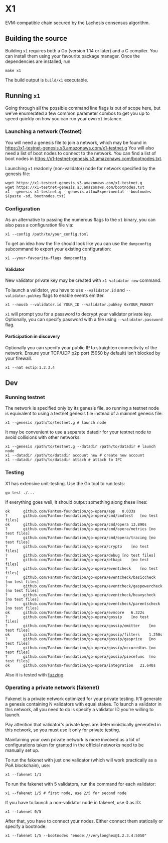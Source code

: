 # X1 

EVM-compatible chain secured by the Lachesis consensus algorithm.

## Building the source

Building `x1` requires both a Go (version 1.14 or later) and a C compiler. You can install
them using your favourite package manager. Once the dependencies are installed, run

```shell
make x1
```
The build output is ```build/x1``` executable.

## Running `x1`

Going through all the possible command line flags is out of scope here,
but we've enumerated a few common parameter combos to get you up to speed quickly
on how you can run your own `x1` instance.

### Launching a network (Testnet)

You will need a genesis file to join a network, which may be found in https://x1-testnet-genesis.s3.amazonaws.com/x1-testnet.g
You will also need a list of boot nodes to connect to the network. You can find a list of boot nodes in https://x1-testnet-genesis.s3.amazonaws.com/bootnodes.txt.

Launching `x1` readonly (non-validator) node for network specified by the genesis file:

```shell
wget https://x1-testnet-genesis.s3.amazonaws.com/x1-testnet.g
wget https://x1-testnet-genesis.s3.amazonaws.com/bootnodes.txt
x1 --genesis x1-testnet.g --genesis.allowExperimental --bootnodes $(paste -sd, bootnodes.txt)
```

### Configuration

As an alternative to passing the numerous flags to the `x1` binary, you can also pass a
configuration file via:

```shell
x1 --config /path/to/your_config.toml
```

To get an idea how the file should look like you can use the `dumpconfig` subcommand to
export your existing configuration:

```shell
x1 --your-favourite-flags dumpconfig
```

#### Validator

New validator private key may be created with `x1 validator new` command.

To launch a validator, you have to use `--validator.id` and `--validator.pubkey` flags to enable events emitter.

```shell
x1 --nousb --validator.id YOUR_ID --validator.pubkey 0xYOUR_PUBKEY
```

`x1` will prompt you for a password to decrypt your validator private key. Optionally, you can
specify password with a file using `--validator.password` flag.

#### Participation in discovery

Optionally you can specify your public IP to straighten connectivity of the network.
Ensure your TCP/UDP p2p port (5050 by default) isn't blocked by your firewall.

```shell
x1 --nat extip:1.2.3.4
```

## Dev

### Running testnet

The network is specified only by its genesis file, so running a testnet node is equivalent to
using a testnet genesis file instead of a mainnet genesis file:
```shell
x1 --genesis /path/to/testnet.g # launch node
```

It may be convenient to use a separate datadir for your testnet node to avoid collisions with other networks:
```shell
x1 --genesis /path/to/testnet.g --datadir /path/to/datadir # launch node
x1 --datadir /path/to/datadir account new # create new account
x1 --datadir /path/to/datadir attach # attach to IPC
```

### Testing

X1 has extensive unit-testing. Use the Go tool to run tests:
```shell
go test ./...
```

If everything goes well, it should output something along these lines:
```
ok  	github.com/Fantom-foundation/go-opera/app	0.033s
?   	github.com/Fantom-foundation/go-opera/cmd/cmdtest	[no test files]
ok  	github.com/Fantom-foundation/go-opera/cmd/opera	13.890s
?   	github.com/Fantom-foundation/go-opera/cmd/opera/metrics	[no test files]
?   	github.com/Fantom-foundation/go-opera/cmd/opera/tracing	[no test files]
?   	github.com/Fantom-foundation/go-opera/crypto	[no test files]
?   	github.com/Fantom-foundation/go-opera/debug	[no test files]
?   	github.com/Fantom-foundation/go-opera/ethapi	[no test files]
?   	github.com/Fantom-foundation/go-opera/eventcheck	[no test files]
?   	github.com/Fantom-foundation/go-opera/eventcheck/basiccheck	[no test files]
?   	github.com/Fantom-foundation/go-opera/eventcheck/gaspowercheck	[no test files]
?   	github.com/Fantom-foundation/go-opera/eventcheck/heavycheck	[no test files]
?   	github.com/Fantom-foundation/go-opera/eventcheck/parentscheck	[no test files]
ok  	github.com/Fantom-foundation/go-opera/evmcore	6.322s
?   	github.com/Fantom-foundation/go-opera/gossip	[no test files]
?   	github.com/Fantom-foundation/go-opera/gossip/emitter	[no test files]
ok  	github.com/Fantom-foundation/go-opera/gossip/filters	1.250s
?   	github.com/Fantom-foundation/go-opera/gossip/gasprice	[no test files]
?   	github.com/Fantom-foundation/go-opera/gossip/occuredtxs	[no test files]
?   	github.com/Fantom-foundation/go-opera/gossip/piecefunc	[no test files]
ok  	github.com/Fantom-foundation/go-opera/integration	21.640s
```

Also it is tested with [fuzzing](./FUZZING.md).


### Operating a private network (fakenet)

Fakenet is a private network optimized for your private testing.
It'll generate a genesis containing N validators with equal stakes.
To launch a validator in this network, all you need to do is specify a validator ID you're willing to launch.

Pay attention that validator's private keys are deterministically generated in this network, so you must use it only for private testing.

Maintaining your own private network is more involved as a lot of configurations taken for
granted in the official networks need to be manually set up.

To run the fakenet with just one validator (which will work practically as a PoA blockchain), use:
```shell
x1 --fakenet 1/1
```

To run the fakenet with 5 validators, run the command for each validator:
```shell
x1 --fakenet 1/5 # first node, use 2/5 for second node
```

If you have to launch a non-validator node in fakenet, use 0 as ID:
```shell
x1 --fakenet 0/5
```

After that, you have to connect your nodes. Either connect them statically or specify a bootnode:
```shell
x1 --fakenet 1/5 --bootnodes "enode://verylonghex@1.2.3.4:5050"
```

